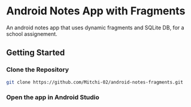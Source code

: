 # Android Notes App with Fragments
An android notes app that uses dynamic fragments and SQLite DB, for a school assignement.
## Getting Started
### Clone the Repository
  ```bash
  git clone https://github.com/Mitchi-02/android-notes-fragments.git
  ```
### Open the app in Android Studio

